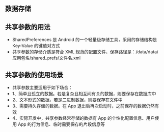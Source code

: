 ## 数据存储

## 共享参数的用法
* SharedPreferences 是 Android 的一个轻量级存储工具，采用的存储结构是 Key-Value 的键值对方式
* 共享参数的存储介质是符合 XML 规范的配置文件，保存路径是：/data/data/应用包名/shared_prefs/文件名.xml

## 共享参数的使用场景
* 共享参数主要适用于如下场合：
* 1、简单且孤立的数据。若是复杂且相互间有关的数据，则要保存在数据库中
* 2、文本形式的数据。若是二进制数据，则要保存在文件中
* 3、需要持久存储的数据。在 App 退出后再次启动时，之前保存的数据仍然有效
* 4、实际开发中，共享参数经常存储的数据有 App 的个性化配置信息、用户使用 App 的行为信息、临时需要保存的片段信息等